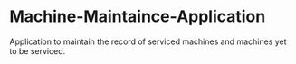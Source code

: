 # Machine-Maintaince-Application
Application to maintain the record of serviced machines  and machines yet to be serviced.
